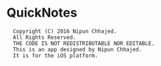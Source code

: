 # QuickNotes 
      Copyright (C) 2016 Nipun Chhajed.
      All Rights Reserved.
      THE CODE IS NOT REDISTRIBUTABLE NOR EDITABLE.
      This is an app designed by Nipun Chhajed.
      It is for the iOS platform.
